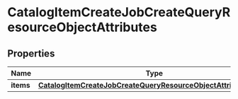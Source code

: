 # CatalogItemCreateJobCreateQueryResourceObjectAttributes

## Properties
Name | Type | Description | Notes
------------ | ------------- | ------------- | -------------
**items** | [**CatalogItemCreateJobCreateQueryResourceObjectAttributesItems**](CatalogItemCreateJobCreateQueryResourceObjectAttributesItems.md) |  | 
